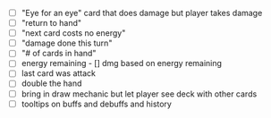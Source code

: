 - [ ] "Eye for an eye" card that does damage but player takes damage
- [ ] "return to hand"
- [ ] "next card costs no energy"
- [ ] "damage done this turn" 
- [ ] "# of cards in hand"
- [ ] energy remaining - [] dmg based on energy remaining 
- [ ] last card was attack
- [ ] double the hand
- [ ] bring in draw mechanic but let player see deck with other cards
- [ ] tooltips on buffs and debuffs and history
